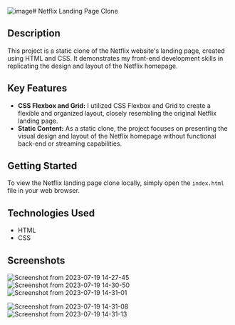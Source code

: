 ![image](https://github.com/PratikHGhadge/Netflix-Landing-Page-Clone/assets/93422248/cbaded2d-4b12-4328-a90d-e760c4da0597)# Netflix Landing Page Clone



## Description

This project is a static clone of the Netflix website's landing page, created using HTML and CSS. It demonstrates my front-end development skills in replicating the design and layout of the Netflix homepage.



## Key Features

- **CSS Flexbox and Grid:** I utilized CSS Flexbox and Grid to create a flexible and organized layout, closely resembling the original Netflix landing page.
- **Static Content:** As a static clone, the project focuses on presenting the visual design and layout of the Netflix homepage without functional back-end or streaming capabilities.

## Getting Started

To view the Netflix landing page clone locally, simply open the `index.html` file in your web browser.

## Technologies Used

- HTML
- CSS

## Screenshots
![Screenshot from 2023-07-19 14-27-45](https://github.com/PratikHGhadge/Netflix-Landing-Page-Clone/assets/93422248/4af0d1f1-913c-46d4-952d-57b02946c5b1)
![Screenshot from 2023-07-19 14-30-50](https://github.com/PratikHGhadge/Netflix-Landing-Page-Clone/assets/93422248/4ede5fb4-28b8-4637-bd2e-4a85032cd637)
![Screenshot from 2023-07-19 14-31-01](https://github.com/PratikHGhadge/Netflix-Landing-Page-Clone/assets/93422248/d805f8c5-64dd-4339-b749-84f1ad4bde8d)


![Screenshot from 2023-07-19 14-31-08](https://github.com/PratikHGhadge/Netflix-Landing-Page-Clone/assets/93422248/39d2952f-0fb6-484d-b342-af48fa38c9fc)
![Screenshot from 2023-07-19 14-31-13](https://github.com/PratikHGhadge/Netflix-Landing-Page-Clone/assets/93422248/6526b63d-fa9e-4365-8ffd-6c8198d7339e)
